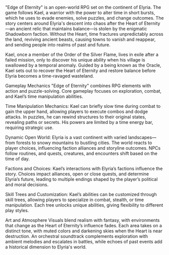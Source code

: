 
"Edge of Eternity" is an open-world RPG set on the continent of Elyria. The game follows Kael, a warrior with 
the power to alter time in short bursts, which he uses to evade enemies, solve puzzles, and change outcomes. 
The story centers around Elyria's descent into chaos after the Heart of Eternity—an ancient relic that maintains balance—is 
stolen by the enigmatic Shadowborn faction. Without the Heart, time fractures unpredictably across the land, 
reviving ancient beasts, causing towns to vanish and reappear, and sending people into realms of past and future.

Kael, once a member of the Order of the Silver Flame, lives in exile after a failed mission, only to discover his unique 
ability when his village is swallowed by a temporal anomaly. Guided by a being known as the Oracle, Kael sets
out to recover the Heart of Eternity and restore balance before Elyria becomes a time-ravaged wasteland.

Gameplay Mechanics "Edge of Eternity" combines RPG elements with action and puzzle-solving. 
Core gameplay focuses on exploration, combat, and Kael’s time manipulation abilities.

Time Manipulation Mechanics: Kael can briefly slow time during combat to gain the upper hand, 
allowing players to execute combos and dodge attacks. In puzzles, he can rewind structures to their original states,
revealing paths or secrets. His powers are limited by a time energy bar, requiring strategic use.

Dynamic Open World: Elyria is a vast continent with varied landscapes—from forests to snowy mountains to bustling cities. 
The world reacts to player choices, influencing faction alliances and storyline outcomes. NPCs follow routines, and quests,
creatures, and encounters shift based on the time of day.

Factions and Choices: Kael’s interactions with Elyria’s factions influence the story. 
Choices impact alliances, open or close quests, 
and determine Elyria’s future, leading to multiple endings shaped by the player’s
political and moral decisions.

Skill Trees and Customization: Kael’s abilities can be customized through skill trees, 
allowing players to specialize in combat, stealth, or time manipulation. Each tree unlocks 
unique abilities, giving flexibility to different play styles.

Art and Atmosphere Visuals blend realism with fantasy, with environments that change as
the Heart of Eternity’s influence fades. Each area takes on a distinct tone, with muted 
colors and darkening skies when the Heart is near destruction. An orchestral soundtrack
complements exploration with ambient melodies and escalates in battles, while echoes of
past events add a historical dimension to Elyria's world.
